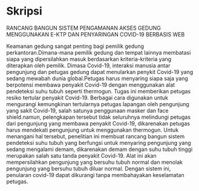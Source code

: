 # Skripsi
RANCANG BANGUN SISTEM PENGAMANAN AKSES GEDUNG MENGGUNAKAN E-KTP DAN PENYARINGAN COVID-19 BERBASIS WEB

Keamanan gedung sangat penting bagi pemilik gedung perkantoran.Dimana-mana pemilik
gedung dan tempat lainnya membatasi siapa yang dipersilahkan masuk berdasarkan
kriteria-kriteria yang diterapkan oleh pemilik. Dimasa Covid-19, interaksi manusia antar
pengunjung dan petugas gedung dapat menularkan penykit Covid-19 yang sedang
mewabah dunia global.Petugas harus menyaring siapa saja yang berpotensi membawa
penyakit Covid-19 dengan menggunakan alat pendeteksi suhu tubuh seperti thermogun.
Tugas ini memberikan petugas resiko tertular penyakit Covid-19. Berbagai cara
digunakan untuk mengurangi kemungkinan tertularnya petugas lapangan oleh pengunjung
yang sakit Covid-19, salah satunya penggunaan masker dan face shield.namun,
pelengkapan tersebut tidak seluruhnya melindungi petugas dari pengunjung yang
membawa penyakit Covid-19, dikarenakan petugas harus mendekati pengunjung untuk
menggunakan thermogun. Untuk menangani hal tersebut, penelitian ini membuat rancang
bangun sistem pendeteksi suhu tubuh yang berfungsi untuk menyaring pengunjung yang
sedang mengalami demam, dikarenakan demam dengan suhu tubuh tinggi merupakan
salah satu tanda penyakit Covid-19. Alat ini akan mempersilahkan pengunjung yang
bersuhu tubuh normal dan menolak pengunjung yang bersuhu tubuh diluar normal.
Dengan sistem ini, penularan covid-19 dapat dikurangi tanpa membahayakan keselamatan
petugas.
